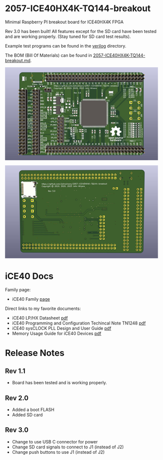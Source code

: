 # 2057-ICE40HX4K-TQ144-breakout
Minimal Raspberry PI breakout board for ICE40HX4K FPGA

Rev 3.0 has been built!
All features except for the SD card have been tested and are working properly. (Stay tuned for SD card test results).

Example test programs can be found in the [verilog](./verilog) directory.

The BOM (Bill Of Materials) can be found in [2057-ICE40HX4K-TQ144-breakout.md](./2057-ICE40HX4K-TQ144-breakout.md).

![PCB Image](2057-ICE40HX4K-TQ144-breakout.jpg)

![PCB Image](2057-ICE40HX4K-TQ144-breakout-back.jpg)


# iCE40 Docs

Family page:

- iCE40 Family [page](https://www.latticesemi.com/iCE40)

Direct links to my favorite documents:

- iCE40 LP/HX Datasheet [pdf](https://www.latticesemi.com/view_document?document_id=49312)
- iCE40 Programming and Configuration Techincal Note TN1248 [pdf](https://www.latticesemi.com/view_document?document_id=46502)
- iCE40 sysCLOCK PLL Design and User Guide [pdf](https://www.latticesemi.com/view_document?document_id=47778)
- Memory Usage Guide for iCE40 Devices [pdf](https://www.latticesemi.com/view_document?document_id=47775)


# Release Notes

## Rev 1.1
- Board has been tested and is working properly.

## Rev 2.0
- Added a boot FLASH
- Added SD card

## Rev 3.0
- Change to use USB C connector for power
- Change SD card signals to connect to J1 (instead of J2)
- Change push buttons to use J1 (instead of J2)
